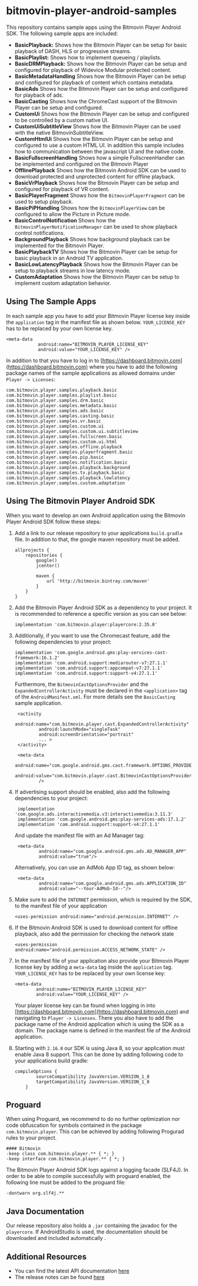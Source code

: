 # bitmovin-player-android-samples
This repository contains sample apps using the Bitmovin Player Android SDK. The following sample apps are included:

+   **BasicPlayback:** Shows how the Bitmovin Player can be setup for basic playback of DASH, HLS or progressive streams.
+   **BasicPlaylist:** Shows how to implement queueing / playlists.
+   **BasicDRMPlayback:** Shows how the Bitmovin Player can be setup and configured for playback of Widevice Modular protected content.
+   **BasicMetadataHandling** Shows how the Bitmovin Player can be setup and configured for playback of content which contains metadata.
+   **BasicAds** Shows how the Bitmovin Player can be setup and configured for playback of ads.  
+   **BasicCasting** Shows how the ChromeCast support of the Bitmovin Player can be setup and configured.
+   **CustomUi** Shows how the Bitmovin Player can be setup and configured to be controlled by a custom native UI.
+   **CustomUiSubtitleView** Shows how the Bitmovin Player can be used with the native BitmovinSubtitleView.
+   **CustomHtmlUi** Shows how the Bitmovin Player can be setup and configured to use a custom HTML UI. In addition this sample includes how to communication between the javascript UI and the native code.
+   **BasicFullscreenHandling** Shows how a simple FullscreenHandler can be implemented and configured on the Bitmovin Player
+   **OfflinePlayback** Shows how the Bitmovin Android SDK can be used to download protected and unprotected content for offline playback.
+   **BasicVrPlayback** Shows how the Bitmovin Player can be setup and configured for playback of VR content.
+   **BasicPlayerFragment** Shows how the `BitmovinPlayerFragment` can be used to setup playback.
+   **BasicPiPHandling** Shows how the `BitmovinPlayerView` can be configured to allow the Picture in Picture mode.
+   **BasicControlNotification** Shows how the `BitmovinPlayerNotificationManager` can be used to show playback control notifications.
+   **BackgroundPlayback** Shows how background playback can be implemented for the Bitmovin Player.
+   **BasicPlaybackTV** Shows how the Bitmovin Player can be setup for basic playback in an Android TV application.
+   **BasicLowLatencyPlayback** Shows how the Bitmovin Player can be setup to playback streams in low latency mode.
+   **CustomAdaptation** Shows how the Bitmovin Player can be setup to implement custom adaptation behavior.

## Using The Sample Apps
In each sample app you have to add your Bitmovin Player license key inside the `application` tag in the manifest file as shown below. `YOUR_LICENSE_KEY` has to be replaced by your own license key.

    <meta-data
                android:name="BITMOVIN_PLAYER_LICENSE_KEY"
                android:value="YOUR_LICENSE_KEY" />

In addition to that you have to log in to [https://dashboard.bitmovin.com](https://dashboard.bitmovin.com) where you have to add the following package names of the sample applications as allowed domains under `Player -> Licenses`:

    com.bitmovin.player.samples.playback.basic
    com.bitmovin.player.samples.playlist.basic
    com.bitmovin.player.samples.drm.basic
    com.bitmovin.player.samples.metadata.basic
    com.bitmovin.player.samples.ads.basic
    com.bitmovin.player.samples.casting.basic
    com.bitmovin.player.samples.vr.basic
    com.bitmovin.player.samples.custom.ui
    com.bitmovin.player.samples.custom.ui.subtitleview
    com.bitmovin.player.samples.fullscreen.basic
    com.bitmovin.player.samples.custom.ui.html
    com.bitmovin.player.samples.offline.playback
    com.bitmovin.player.samples.playerfragment.basic
    com.bitmovin.player.samples.pip.basic
    com.bitmovin.player.samples.notification.basic
    com.bitmovin.player.samples.playback.background
    com.bitmovin.player.samples.tv.playback.basic
    com.bitmovin.player.samples.playback.lowlatency
    com.bitmovin.player.samples.custom.adaptation

## Using The Bitmovin Player Android SDK
When you want to develop an own Android application using the Bitmovin Player Android SDK follow these steps:

1.  Add a link to our release repository to your applications `build.gradle` file. In addition to that, the google maven repository must be added.

        allprojects {
            repositories {
                google()
                jcenter()

                maven {
                    url 'http://bitmovin.bintray.com/maven'
                }
            }
        }

1.  Add the Bitmovin Player Android SDK as a dependency to your project. It is recommended to reference a specific version as you can see below:

        implementation 'com.bitmovin.player:playercore:2.35.0'

1.  Additionally, if you want to use the Chromecast feature, add the following dependencies to your project:

        implementation 'com.google.android.gms:play-services-cast-framework:16.1.2'
        implementation 'com.android.support:mediarouter-v7:27.1.1'
        implementation 'com.android.support:appcompat-v7:27.1.1'
        implementation 'com.android.support:support-v4:27.1.1'

    Furthermore, the `BitmovinCastOptionsProvider` and the `ExpandedControllerActivity` must be declared in the `<application>` tag of the `AndroidManifest.xml`.
    For more details see the  `BasicCasting` sample application.

         <activity
                 android:name="com.bitmovin.player.cast.ExpandedControllerActivity"
                 android:launchMode="singleTask"
                 android:screenOrientation="portrait"
                 ... >
         </activity>

         <meta-data
                 android:name="com.google.android.gms.cast.framework.OPTIONS_PROVIDER_CLASS_NAME"
                 android:value="com.bitmovin.player.cast.BitmovinCastOptionsProvider"
                 />

1.  If advertising support should be enabled, also add the following dependencies to your project:

         implementation 'com.google.ads.interactivemedia.v3:interactivemedia:3.11.3'
         implementation 'com.google.android.gms:play-services-ads:17.1.2'
         implementation 'com.android.support:support-v4:27.1.1'

     And update the manifest file with an Ad Manager <meta-data> tag:

         <meta-data
                 android:name="com.google.android.gms.ads.AD_MANAGER_APP"
                 android:value="true"/>

     Alternatively, you can use an AdMob App ID <meta-data> tag, as shown below:

         <meta-data
                 android:name="com.google.android.gms.ads.APPLICATION_ID"
                 android:value="--Your-AdMob-Id--"/>

1.  Make sure to add the `INTERNET` permission, which is required by the SDK, to the manifest file of your application

        <uses-permission android:name="android.permission.INTERNET" />

1.  If the Bitmovin Android SDK is used to download content for offline playback, also add the permission for checking the network state

        <uses-permission android:name="android.permission.ACCESS_NETWORK_STATE" />

1.  In the manifest file of your application also provide your Bitmovin Player license key by adding a `meta-data` tag inside the `application` tag. `YOUR_LICENSE_KEY` has to be replaced by your own license key:

        <meta-data
                android:name="BITMOVIN_PLAYER_LICENSE_KEY"
                android:value="YOUR_LICENSE_KEY" />

    Your player license key can be found when logging in into [https://dashboard.bitmovin.com](https://dashboard.bitmovin.com) and navigating to `Player -> Licenses`. There you also have to add the package name of the Android application which is using the SDK as a domain. The package name is defined in the manifest file of the Android application.

1.  Starting with `2.16.0` our SDK is using Java 8, so your application must enable Java 8 support. This can be done by adding following code to your applications build gradle:

        compileOptions {
                sourceCompatibility JavaVersion.VERSION_1_8
                targetCompatibility JavaVersion.VERSION_1_8
            }

## Proguard

When using Proguard, we recommend to do no further optimization nor code obfuscation for symbols contained in the package `com.bitmovin.player`.
This can be achieved by adding following Progurad rules to your project.

```proguard
#### Bitmovin
-keep class com.bitmovin.player.** { *; }
-keep interface com.bitmovin.player.** { *; }
```

The Bitmovin Player Android SDK logs against a logging facade (SLF4J). In order to be able to compile successfully with proguard enabled, the following line must be added to the proguard file:
```
-dontwarn org.slf4j.**
```

## Java Documentation

Our release repository also holds a `.jar` containing the javadoc for the `playercore`.
If AndroidStudio is used, the documentation should be downloaded and included automatically .

## Additional Resources

+   You can find the latest API documentation [here](https://bitmovin.com/android-sdk-documentation/)
+   The release notes can be found [here]( https://bitmovin.com/release-notes-android-sdk/)
